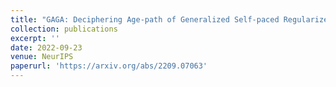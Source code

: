 ```yaml
---
title: "GAGA: Deciphering Age-path of Generalized Self-paced Regularizer"
collection: publications
excerpt: ''
date: 2022-09-23
venue: NeurIPS
paperurl: 'https://arxiv.org/abs/2209.07063'
---
```


